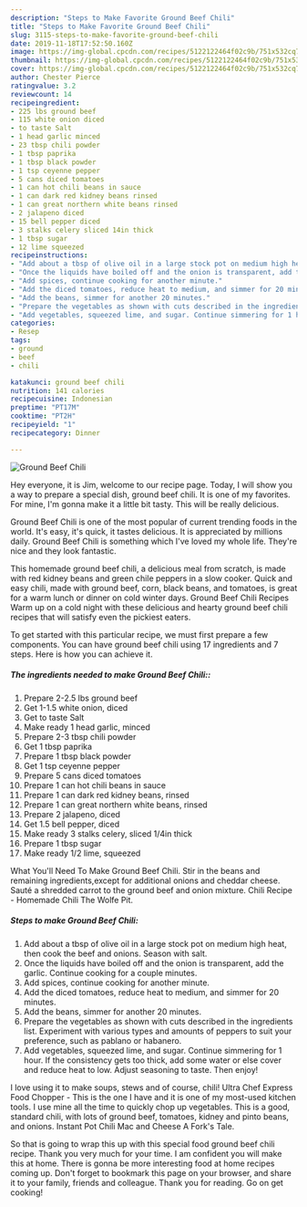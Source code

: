 ```yaml
---
description: "Steps to Make Favorite Ground Beef Chili"
title: "Steps to Make Favorite Ground Beef Chili"
slug: 3115-steps-to-make-favorite-ground-beef-chili
date: 2019-11-18T17:52:50.160Z
image: https://img-global.cpcdn.com/recipes/5122122464f02c9b/751x532cq70/ground-beef-chili-recipe-main-photo.jpg
thumbnail: https://img-global.cpcdn.com/recipes/5122122464f02c9b/751x532cq70/ground-beef-chili-recipe-main-photo.jpg
cover: https://img-global.cpcdn.com/recipes/5122122464f02c9b/751x532cq70/ground-beef-chili-recipe-main-photo.jpg
author: Chester Pierce
ratingvalue: 3.2
reviewcount: 14
recipeingredient:
- 225 lbs ground beef
- 115 white onion diced
- to taste Salt
- 1 head garlic minced
- 23 tbsp chili powder
- 1 tbsp paprika
- 1 tbsp black powder
- 1 tsp ceyenne pepper
- 5 cans diced tomatoes
- 1 can hot chili beans in sauce
- 1 can dark red kidney beans rinsed
- 1 can great northern white beans rinsed
- 2 jalapeno diced
- 15 bell pepper diced
- 3 stalks celery sliced 14in thick
- 1 tbsp sugar
- 12 lime squeezed
recipeinstructions:
- "Add about a tbsp of olive oil in a large stock pot on medium high heat, then cook the beef and onions. Season with salt."
- "Once the liquids have boiled off and the onion is transparent, add the garlic. Continue cooking for a couple minutes."
- "Add spices, continue cooking for another minute."
- "Add the diced tomatoes, reduce heat to medium, and simmer for 20 minutes."
- "Add the beans, simmer for another 20 minutes."
- "Prepare the vegetables as shown with cuts described in the ingredients list. Experiment with various types and amounts of peppers to suit your preference, such as pablano or habanero."
- "Add vegetables, squeezed lime, and sugar. Continue simmering for 1 hour. If the consistency gets too thick, add some water or else cover and reduce heat to low. Adjust seasoning to taste. Then enjoy!"
categories:
- Resep
tags:
- ground
- beef
- chili

katakunci: ground beef chili
nutrition: 141 calories
recipecuisine: Indonesian
preptime: "PT17M"
cooktime: "PT2H"
recipeyield: "1"
recipecategory: Dinner

---
```



![Ground Beef Chili](https://img-global.cpcdn.com/recipes/5122122464f02c9b/751x532cq70/ground-beef-chili-recipe-main-photo.jpg)

Hey everyone, it is Jim, welcome to our recipe page. Today, I will show you a way to prepare a special dish, ground beef chili. It is one of my favorites. For mine, I'm gonna make it a little bit tasty. This will be really delicious.

Ground Beef Chili is one of the most popular of current trending foods in the world. It's easy, it's quick, it tastes delicious. It is appreciated by millions daily. Ground Beef Chili is something which I've loved my whole life. They're nice and they look fantastic.

This homemade ground beef chili, a delicious meal from scratch, is made with red kidney beans and green chile peppers in a slow cooker. Quick and easy chili, made with ground beef, corn, black beans, and tomatoes, is great for a warm lunch or dinner on cold winter days. Ground Beef Chili Recipes Warm up on a cold night with these delicious and hearty ground beef chili recipes that will satisfy even the pickiest eaters.


To get started with this particular recipe, we must first prepare a few components. You can have ground beef chili using 17 ingredients and 7 steps. Here is how you can achieve it.

##### The ingredients needed to make Ground Beef Chili::

1. Prepare 2-2.5 lbs ground beef
1. Get 1-1.5 white onion, diced
1. Get to taste Salt
1. Make ready 1 head garlic, minced
1. Prepare 2-3 tbsp chili powder
1. Get 1 tbsp paprika
1. Prepare 1 tbsp black powder
1. Get 1 tsp ceyenne pepper
1. Prepare 5 cans diced tomatoes
1. Prepare 1 can hot chili beans in sauce
1. Prepare 1 can dark red kidney beans, rinsed
1. Prepare 1 can great northern white beans, rinsed
1. Prepare 2 jalapeno, diced
1. Get 1.5 bell pepper, diced
1. Make ready 3 stalks celery, sliced 1/4in thick
1. Prepare 1 tbsp sugar
1. Make ready 1/2 lime, squeezed


What You&#39;ll Need To Make Ground Beef Chili. Stir in the beans and remaining ingredients,except for additional onions and cheddar cheese. Sauté a shredded carrot to the ground beef and onion mixture. Chili Recipe - Homemade Chili The Wolfe Pit. 

##### Steps to make Ground Beef Chili:

1. Add about a tbsp of olive oil in a large stock pot on medium high heat, then cook the beef and onions. Season with salt.
1. Once the liquids have boiled off and the onion is transparent, add the garlic. Continue cooking for a couple minutes.
1. Add spices, continue cooking for another minute.
1. Add the diced tomatoes, reduce heat to medium, and simmer for 20 minutes.
1. Add the beans, simmer for another 20 minutes.
1. Prepare the vegetables as shown with cuts described in the ingredients list. Experiment with various types and amounts of peppers to suit your preference, such as pablano or habanero.
1. Add vegetables, squeezed lime, and sugar. Continue simmering for 1 hour. If the consistency gets too thick, add some water or else cover and reduce heat to low. Adjust seasoning to taste. Then enjoy!


I love using it to make soups, stews and of course, chili! Ultra Chef Express Food Chopper - This is the one I have and it is one of my most-used kitchen tools. I use mine all the time to quickly chop up vegetables. This is a good, standard chili, with lots of ground beef, tomatoes, kidney and pinto beans, and onions. Instant Pot Chili Mac and Cheese A Fork&#39;s Tale. 

So that is going to wrap this up with this special food ground beef chili recipe. Thank you very much for your time. I am confident you will make this at home. There is gonna be more interesting food at home recipes coming up. Don't forget to bookmark this page on your browser, and share it to your family, friends and colleague. Thank you for reading. Go on get cooking!
